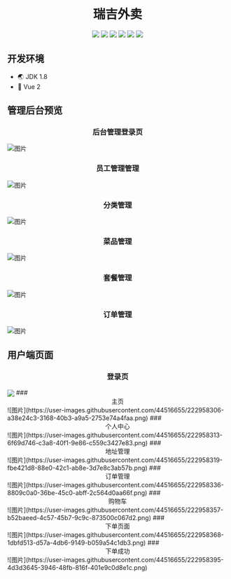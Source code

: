 # <div align="center">瑞吉外卖</div>
<div align="center">
  <img src="https://img.shields.io/badge/后端-SpringBoot-green" />
  <img src="https://img.shields.io/badge/前端-Vue-blue" />
  <img src="https://img.shields.io/badge/前端-Vue-blue" />
  <img src="https://img.shields.io/badge/UI框架-ElementUI-success" />
  <img src="https://img.shields.io/badge/数据库-MySQL-orange" />
  <img src="https://img.shields.io/badge/开发工具-IDEA-critical" />
</div>

## 开发环境
- :earth_asia: JDK 1.8
- :ghost: Vue 2
## 管理后台预览
### <div align="center">后台管理登录页</div>
![图片](https://user-images.githubusercontent.com/44516655/222951999-27574887-6367-44d1-8120-25e15b21c3db.png)
### <div align="center">员工管理管理</div>
![图片](https://user-images.githubusercontent.com/44516655/222952064-9896b675-0805-4ff8-93a4-32a4baf533aa.png)
### <div align="center">分类管理</div>
![图片](https://user-images.githubusercontent.com/44516655/222952113-b2b08f15-82d5-4cc0-9428-1aeaf0c91c9c.png)
### <div align="center">菜品管理</div>
![图片](https://user-images.githubusercontent.com/44516655/222952133-39268dea-5987-4ab6-9d80-d8e960090ac3.png)
### <div align="center">套餐管理</div>
![图片](https://user-images.githubusercontent.com/44516655/222952385-34495f98-c840-471c-a4dd-72fdf3e09670.png)
### <div align="center">订单管理</div>
![图片](https://user-images.githubusercontent.com/44516655/222957648-6ba3e098-2269-49c1-adae-550fb80dfbb1.png)
## 用户端页面
### <div align="center">登录页</div>
<img src="https://user-images.githubusercontent.com/44516655/222957781-71513ee1-5558-4572-a615-2ffb6ee34f44.png" align="center"/>
### <div align="center">主页</div>
![图片](https://user-images.githubusercontent.com/44516655/222958306-a38e24c3-3168-40b3-a9a5-2753e74a4faa.png)
### <div align="center">个人中心</div>
![图片](https://user-images.githubusercontent.com/44516655/222958313-6f69d746-c3a8-40f1-9e86-c559c3427e83.png)
### <div align="center">地址管理</div>
![图片](https://user-images.githubusercontent.com/44516655/222958319-fbe421d8-88e0-42c1-ab8e-3d7e8c3ab57b.png)
### <div align="center">订单管理</div>
![图片](https://user-images.githubusercontent.com/44516655/222958336-8809c0a0-36be-45c0-abff-2c564d0aa66f.png)
### <div align="center">购物车</div>
![图片](https://user-images.githubusercontent.com/44516655/222958357-b52baeed-4c57-45b7-9c9c-873500c067d2.png)
### <div align="center">下单页面</div>
![图片](https://user-images.githubusercontent.com/44516655/222958368-1dbfd513-d57a-4db6-9149-b059a54c1db3.png)
### <div align="center">下单成功</div>
![图片](https://user-images.githubusercontent.com/44516655/222958395-4d3d3645-3946-48fb-816f-401e9c0d8e1c.png)

